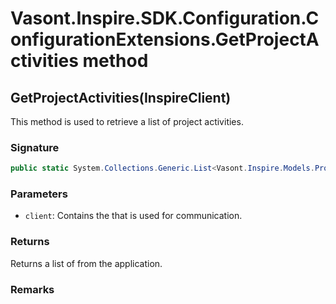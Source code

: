 # Vasont.Inspire.SDK.Configuration.ConfigurationExtensions.GetProjectActivities method
## GetProjectActivities(InspireClient)
This method is used to retrieve a list of project activities.

### Signature
```csharp
public static System.Collections.Generic.List<Vasont.Inspire.Models.Projects.ProjectActivityModel> GetProjectActivities(InspireClient client)
```
### Parameters
- `client`: Contains the  that is used for communication.

### Returns
Returns a list of  from the application.
### Remarks


